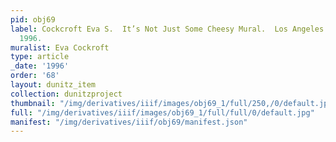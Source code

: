 ```yaml
---
pid: obj69
label: Cockcroft Eva S.  It’s Not Just Some Cheesy Mural.  Los Angeles Times 6 Apr.
  1996.
muralist: Eva Cockroft
type: article
_date: '1996'
order: '68'
layout: dunitz_item
collection: dunitzproject
thumbnail: "/img/derivatives/iiif/images/obj69_1/full/250,/0/default.jpg"
full: "/img/derivatives/iiif/images/obj69_1/full/full/0/default.jpg"
manifest: "/img/derivatives/iiif/obj69/manifest.json"
---
```

